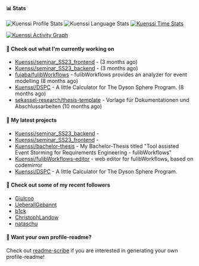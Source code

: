#### 📊 Stats
![Kuenssi Profile Stats](https://github-readme-stats.vercel.app/api?username=Kuenssi&show_icons=true&theme=dark&count_private=true&icon_color=0075ff&include_all_commits=true)
![Kuenssi Language Stats](https://github-readme-stats.vercel.app/api/top-langs/?username=Kuenssi&layout=compact&theme=dark&icon_color=0075ff&show_icons=true&langs_count=10)
[![Kuenssi Time Stats](https://github-readme-stats.vercel.app/api/wakatime?username=Kuenssi&theme=dark&layout=compact&langs_count=10)](https://wakatime.com/@Kuenssi)

<a href="https://github.com/ashutosh00710/github-readme-activity-graph"><img alt="Kuenssi Activity Graph" 
src="https://activity-graph.herokuapp.com/graph?username=Kuenssi&bg_color=141414&color=FFFFFF&line=ea8204&point=c3c3c3&hide_border=true" /></a>

#### 👷 Check out what I'm currently working on

- [Kuenssi/seminar_SS23_frontend](https://github.com/Kuenssi/seminar_SS23_frontend) -  (3 months ago)
- [Kuenssi/seminar_SS23_backend](https://github.com/Kuenssi/seminar_SS23_backend) -  (3 months ago)
- [fujaba/fulibWorkflows](https://github.com/fujaba/fulibWorkflows) - fulibWorkflows provides an analyzer for event modelling (8 months ago)
- [Kuenssi/DSPC](https://github.com/Kuenssi/DSPC) - A little Calculator for The Dyson Sphere Program. (8 months ago)
- [sekassel-research/thesis-template](https://github.com/sekassel-research/thesis-template) - Vorlage für Dokumentationen und Abschlussarbeiten (10 months ago)

#### 🌱 My latest projects

- [Kuenssi/seminar_SS23_backend](https://github.com/Kuenssi/seminar_SS23_backend) - 
- [Kuenssi/seminar_SS23_frontend](https://github.com/Kuenssi/seminar_SS23_frontend) - 
- [Kuenssi/bachelor-thesis](https://github.com/Kuenssi/bachelor-thesis) - My Bachelor-Thesis titled &#34;Tool assisted Event Storming for Requirements Engineering - fulibWorkflows&#34;
- [Kuenssi/fulibWorkflows-editor](https://github.com/Kuenssi/fulibWorkflows-editor) - web editor for fulibWorkflows, based on codemirror
- [Kuenssi/DSPC](https://github.com/Kuenssi/DSPC) - A little Calculator for The Dyson Sphere Program.

#### 👯 Check out some of my recent followers

- [Giulcoo](https://github.com/Giulcoo)
- [UeberallGebannt](https://github.com/UeberallGebannt)
- [b1ck](https://github.com/b1ck)
- [ChristophLandow](https://github.com/ChristophLandow)
- [nataschu](https://github.com/nataschu)

#### 📇 Want your own profile-readme?
Check out [readme-scribe](https://github.com/muesli/readme-scribe) if you are interested in generating your own profile-readme!
